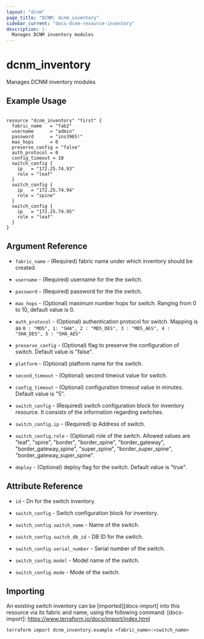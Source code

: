 ```yaml
---
layout: "dcnm"
page_title: "DCNM: dcnm_inventory"
sidebar_current: "docs-dcnm-resource-inventory"
description: |-
  Manages DCNM inventory modules
---
```


# dcnm_inventory #
Manages DCNM inventory modules

## Example Usage ##

```hcl

resource "dcnm_inventory" "first" {
  fabric_name   = "fab2"
  username      = "admin"
  password      = "ins3965!"
  max_hops      = 0
  preserve_config = "false"
  auth_protocol = 0
  config_timeout = 10
  switch_config {
    ip   = "172.25.74.93"
    role = "leaf"
  }
  switch_config {
    ip   = "172.25.74.94"
    role = "spine"
  }
  switch_config {
    ip   = "172.25.74.95"
    role = "leaf"
  }
}

```


## Argument Reference ##

* `fabric_name` - (Required) fabric name under which inventory should be created.
* `username` - (Required) username for the the switch.
* `password` - (Required) password for the the switch.
* `max_hops` - (Optional) maximum number hops for switch. Ranging from 0 to 10, default value is 0.
* `auth_protocol` - (Optional) authentication protocol for switch. Mapping is as `0 : "MD5", 1: "SHA", 2 : "MD5_DES", 3 : "MD5_AES", 4 : "SHA_DES", 5 : "SHA_AES"`
* `preserve_config` - (Optional) flag to preserve the configuration of switch. Default value is "false".
* `platform` - (Optional) platform name for the switch.
* `second_timeout` - (Optional) second timeout value for switch.
* `config_timeout` - (Optional) configuration timeout value in minutes. Default value is "5".

* `switch_config` - (Required) switch configuration block for inventory resource. It consists of the information regarding switches.
* `switch_config.ip` - (Required) ip Address of switch.
* `switch_config.role` - (Optional) role of the switch. Allowed values are "leaf", "spine", "border", "border_spine", "border_gateway", "border_gateway_spine", "super_spine", "border_super_spine", "border_gateway_super_spine".

* `deploy` - (Optional) deploy flag for the switch. Default value is "true".

## Attribute Reference

* `id` - Dn for the switch inventory.

* `switch_config` - Switch configuration block for inventory.
* `switch_config.switch_name` - Name of the switch.
* `switch_config.switch_db_id` - DB ID for the switch.
* `switch_config.serial_number` - Serial number of the switch.
* `switch_config.model` - Model name of the switch.
* `switch_config.mode` - Mode of the switch.

## Importing ##

An existing switch inventory can be [imported][docs-import] into this resource via its fabric and name, using the following command:
[docs-import]: https://www.terraform.io/docs/import/index.html


```
terraform import dcnm_inventory.example <fabric_name>:<switch_name>
```
